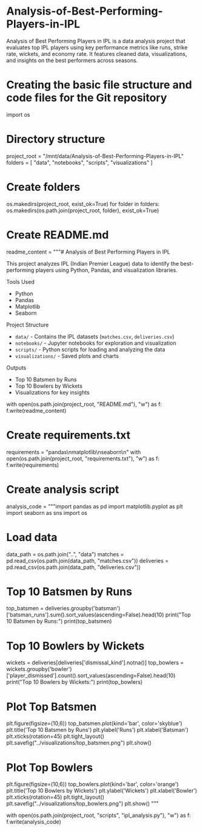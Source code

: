 # Analysis-of-Best-Performing-Players-in-IPL
Analysis of Best Performing Players in IPL is a data analysis project that evaluates top IPL players using key performance metrics like runs, strike rate, wickets, and economy rate. It features cleaned data, visualizations, and insights on the best performers across seasons.
# Creating the basic file structure and code files for the Git repository

import os

# Directory structure
project_root = "/mnt/data/Analysis-of-Best-Performing-Players-in-IPL"
folders = [
    "data",
    "notebooks",
    "scripts",
    "visualizations"
]

# Create folders
os.makedirs(project_root, exist_ok=True)
for folder in folders:
    os.makedirs(os.path.join(project_root, folder), exist_ok=True)

# Create README.md
readme_content = """# Analysis of Best Performing Players in IPL

This project analyzes IPL (Indian Premier League) data to identify the best-performing players using Python, Pandas, and visualization libraries.

Tools Used
- Python
- Pandas
- Matplotlib
- Seaborn

Project Structure
- `data/` - Contains the IPL datasets (`matches.csv`, `deliveries.csv`)
- `notebooks/` - Jupyter notebooks for exploration and visualization
- `scripts/` - Python scripts for loading and analyzing the data
- `visualizations/` - Saved plots and charts

Outputs
- Top 10 Batsmen by Runs
- Top 10 Bowlers by Wickets
- Visualizations for key insights

with open(os.path.join(project_root, "README.md"), "w") as f:
    f.write(readme_content)

# Create requirements.txt
requirements = "pandas\nmatplotlib\nseaborn\n"
with open(os.path.join(project_root, "requirements.txt"), "w") as f:
    f.write(requirements)

# Create analysis script
analysis_code = """import pandas as pd
import matplotlib.pyplot as plt
import seaborn as sns
import os

# Load data
data_path = os.path.join("..", "data")
matches = pd.read_csv(os.path.join(data_path, "matches.csv"))
deliveries = pd.read_csv(os.path.join(data_path, "deliveries.csv"))

# Top 10 Batsmen by Runs
top_batsmen = deliveries.groupby('batsman')['batsman_runs'].sum().sort_values(ascending=False).head(10)
print("Top 10 Batsmen by Runs:")
print(top_batsmen)

# Top 10 Bowlers by Wickets
wickets = deliveries[deliveries['dismissal_kind'].notna()]
top_bowlers = wickets.groupby('bowler')['player_dismissed'].count().sort_values(ascending=False).head(10)
print("Top 10 Bowlers by Wickets:")
print(top_bowlers)

# Plot Top Batsmen
plt.figure(figsize=(10,6))
top_batsmen.plot(kind='bar', color='skyblue')
plt.title('Top 10 Batsmen by Runs')
plt.ylabel('Runs')
plt.xlabel('Batsman')
plt.xticks(rotation=45)
plt.tight_layout()
plt.savefig("../visualizations/top_batsmen.png")
plt.show()

# Plot Top Bowlers
plt.figure(figsize=(10,6))
top_bowlers.plot(kind='bar', color='orange')
plt.title('Top 10 Bowlers by Wickets')
plt.ylabel('Wickets')
plt.xlabel('Bowler')
plt.xticks(rotation=45)
plt.tight_layout()
plt.savefig("../visualizations/top_bowlers.png")
plt.show()
"""

with open(os.path.join(project_root, "scripts", "ipl_analysis.py"), "w") as f:
    f.write(analysis_code)
